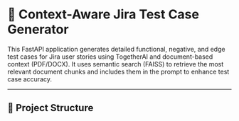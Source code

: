 # 🧠 Context-Aware Jira Test Case Generator

This FastAPI application generates detailed functional, negative, and edge test cases for Jira user stories using TogetherAI and document-based context (PDF/DOCX). It uses semantic search (FAISS) to retrieve the most relevant document chunks and includes them in the prompt to enhance test case accuracy.

---

## 📁 Project Structure

